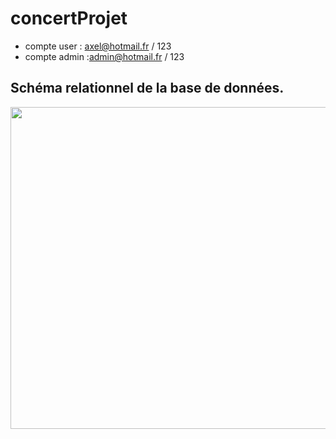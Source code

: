 # concertProjet


 -  compte user : axel@hotmail.fr / 123 
 - compte admin :admin@hotmail.fr / 123


## Schéma relationnel de la base de données.

<div>
 <img src="https://raw.githubusercontent.com/axel-bonnefous12/Symfony/main/img/Sch%C3%A9ma%20relationnel.png?token=GHSAT0AAAAAABO3JTUXQRTRS3FDO7NLJPQCYQJS2WQ" width="692" height="515"></a>
</div>

